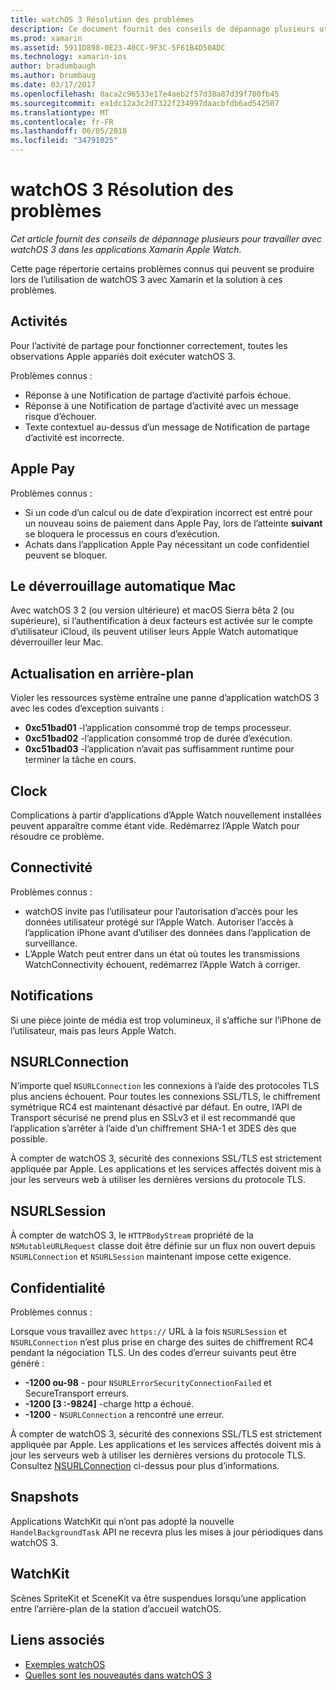 ```yaml
---
title: watchOS 3 Résolution des problèmes
description: Ce document fournit des conseils de dépannage plusieurs utiles lorsque vous travaillez avec watchOS 3 dans Xamarin. Conseils relatifs aux activités, Apple Pay, l’actualisation en arrière-plan, NSURLConnection, confidentialité et au plus.
ms.prod: xamarin
ms.assetid: 5911D898-0E23-40CC-9F3C-5F61B4D50ADC
ms.technology: xamarin-ios
author: bradumbaugh
ms.author: brumbaug
ms.date: 03/17/2017
ms.openlocfilehash: 0aca2c96533e17e4aeb2f57d38a87d39f700fb45
ms.sourcegitcommit: ea1dc12a3c2d7322f234997daacbfdb6ad542507
ms.translationtype: MT
ms.contentlocale: fr-FR
ms.lasthandoff: 06/05/2018
ms.locfileid: "34791025"
---
```

# <a name="watchos-3-troubleshooting"></a>watchOS 3 Résolution des problèmes

_Cet article fournit des conseils de dépannage plusieurs pour travailler avec watchOS 3 dans les applications Xamarin Apple Watch._

Cette page répertorie certains problèmes connus qui peuvent se produire lors de l’utilisation de watchOS 3 avec Xamarin et la solution à ces problèmes.

## <a name="activities"></a>Activités

Pour l’activité de partage pour fonctionner correctement, toutes les observations Apple appariés doit exécuter watchOS 3.

Problèmes connus :

- Réponse à une Notification de partage d’activité parfois échoue.
- Réponse à une Notification de partage d’activité avec un message risque d’échouer.
- Texte contextuel au-dessus d’un message de Notification de partage d’activité est incorrecte.

## <a name="apple-pay"></a>Apple Pay

Problèmes connus :

- Si un code d’un calcul ou de date d’expiration incorrect est entré pour un nouveau soins de paiement dans Apple Pay, lors de l’atteinte **suivant** se bloquera le processus en cours d’exécution.
- Achats dans l’application Apple Pay nécessitant un code confidentiel peuvent se bloquer.

## <a name="auto-mac-unlock"></a>Le déverrouillage automatique Mac

Avec watchOS 3 2 (ou version ultérieure) et macOS Sierra bêta 2 (ou supérieure), si l’authentification à deux facteurs est activée sur le compte d’utilisateur iCloud, ils peuvent utiliser leurs Apple Watch automatique déverrouiller leur Mac.

## <a name="background-refresh"></a>Actualisation en arrière-plan

Violer les ressources système entraîne une panne d’application watchOS 3 avec les codes d’exception suivants :

- **0xc51bad01** -l’application consommé trop de temps processeur.
- **0xc51bad02** -l’application consommé trop de durée d’exécution.
- **0xc51bad03** -l’application n’avait pas suffisamment runtime pour terminer la tâche en cours.

## <a name="clock"></a>Clock

Complications à partir d’applications d’Apple Watch nouvellement installées peuvent apparaître comme étant vide. Redémarrez l’Apple Watch pour résoudre ce problème.

## <a name="connectivity"></a>Connectivité

Problèmes connus :

- watchOS invite pas l’utilisateur pour l’autorisation d’accès pour les données utilisateur protégé sur l’Apple Watch. Autoriser l’accès à l’application iPhone avant d’utiliser des données dans l’application de surveillance.
- L’Apple Watch peut entrer dans un état où toutes les transmissions WatchConnectivity échouent, redémarrez l’Apple Watch à corriger.

## <a name="notifications"></a>Notifications

Si une pièce jointe de média est trop volumineux, il s’affiche sur l’iPhone de l’utilisateur, mais pas leurs Apple Watch.

## <a name="nsurlconnection"></a>NSURLConnection

N’importe quel `NSURLConnection` les connexions à l’aide des protocoles TLS plus anciens échouent. Pour toutes les connexions SSL/TLS, le chiffrement symétrique RC4 est maintenant désactivé par défaut. En outre, l’API de Transport sécurisé ne prend plus en SSLv3 et il est recommandé que l’application s’arrêter à l’aide d’un chiffrement SHA-1 et 3DES dès que possible.

À compter de watchOS 3, sécurité des connexions SSL/TLS est strictement appliquée par Apple. Les applications et les services affectés doivent mis à jour les serveurs web à utiliser les dernières versions du protocole TLS.

## <a name="nsurlsession"></a>NSURLSession

À compter de watchOS 3, le `HTTPBodyStream` propriété de la `NSMutableURLRequest` classe doit être définie sur un flux non ouvert depuis `NSURLConnection` et `NSURLSession` maintenant impose cette exigence.

## <a name="privacy"></a>Confidentialité

Problèmes connus :

Lorsque vous travaillez avec `https://` URL à la fois `NSURLSession` et `NSURLConnection` n’est plus prise en charge des suites de chiffrement RC4 pendant la négociation TLS. Un des codes d’erreur suivants peut être généré :

- **-1200 ou-98** - pour `NSURLErrorSecurityConnectionFailed` et SecureTransport erreurs.
- **-1200 [3 :-9824]** -charge http a échoué.
- **-1200**  -  `NSURLConnection` a rencontré une erreur.

À compter de watchOS 3, sécurité des connexions SSL/TLS est strictement appliquée par Apple. Les applications et les services affectés doivent mis à jour les serveurs web à utiliser les dernières versions du protocole TLS. Consultez [NSURLConnection](#NSURLConnection) ci-dessus pour plus d’informations.

## <a name="snapshots"></a>Snapshots

Applications WatchKit qui n’ont pas adopté la nouvelle `HandelBackgroundTask` API ne recevra plus les mises à jour périodiques dans watchOS 3. 

## <a name="watchkit"></a>WatchKit

Scènes SpriteKit et SceneKit va être suspendues lorsqu’une application entre l’arrière-plan de la station d’accueil watchOS.

## <a name="related-links"></a>Liens associés

- [Exemples watchOS](https://developer.xamarin.com/samples/watchos/all/)
- [Quelles sont les nouveautés dans watchOS 3](https://developer.apple.com/library/prerelease/content/releasenotes/General/WhatsNewInwatchOS/Articles/watchOS3.html#//apple_ref/doc/uid/TP40017085-SW1)
